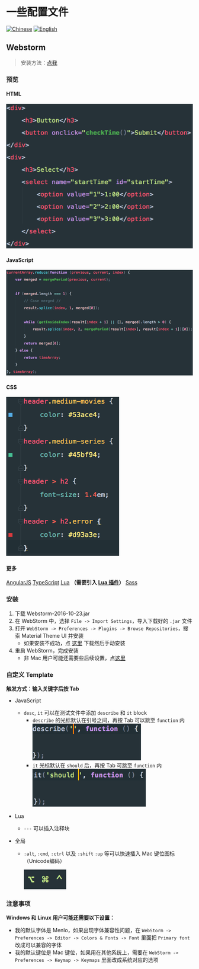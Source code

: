 # 一些配置文件

[![Chinese](https://jaywcjlove.github.io/sb/lang/chinese.svg)](./README.md) [![English](https://jaywcjlove.github.io/sb/lang/english.svg)](./README-en.md)

## Webstorm

> 安装方法：[点我](#安装)

### 预览

#### HTML
![HTML](./assets/HTML.png)

#### JavaScript
![JavaScript](./assets/JavaScript.png)

#### CSS
![CSS](./assets/CSS.png)

#### 更多
[AngularJS](./assets/AngularJS.png)
[TypeScript](./assets/TypeScript.png)
[Lua](./assets/Lua.png) **（需要引入 [Lua 插件](https://plugins.jetbrains.com/plugin/5055?pr=)）**
[Sass](./assets/Sass.png)

### 安装
1. 下载 Webstorm-2016-10-23.jar
2. 在 WebStorm 中，选择 `File -> Import Settings`，导入下载好的 `.jar` 文件
3. 打开 `WebStorm -> Preferences -> Plugins -> Browse Repositories`，搜索 Material Theme UI 并安装
    - 如果安装不成功，点 [这里](https://plugins.jetbrains.com/plugin/8006?pr=) 下载然后手动安装
4. 重启 WebStorm，完成安装
    - 非 Mac 用户可能还需要些后续设置，点[这里](#注意事项) 

### 自定义 Template
**触发方式：输入关键字后按 Tab**

- JavaScript
    - `desc`, `it` 可以在测试文件中添加 `describe` 和 `it` block
        - `describe` 的光标默认在引号之间，再按 Tab 可以跳至 `function` 内
            ![describe](./assets/Describe.png)
        - `it` 光标默认在 `should` 后，再按 Tab 可跳至 `function` 内
            ![it](./assets/It.png)
 
- Lua
    - `---` 可以插入注释块
- 全局
    - `:alt`, `:cmd`, `:ctrl` 以及 `:shift` `:up` 等可以快速插入 Mac 键位图标 （Unicode编码）
    
        ![MacKey](./assets/Mackey.png)

### 注意事项
**Windows 和 Linux 用户可能还需要以下设置：**
- 我的默认字体是 Menlo，如果出现字体兼容性问题，在 `WebStorm -> Preferences -> Editor -> Colors & Fonts -> Font` 里面把 `Primary font` 改成可以兼容的字体
- 我的默认键位是 Mac 键位，如果用在其他系统上，需要在 `WebStorm -> Preferences -> Keymap -> Keymaps` 里面改成系统对应的选项

